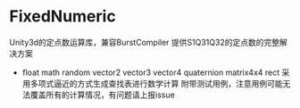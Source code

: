 # FixedNumeric
Unity3d的定点数运算库，兼容BurstCompiler
提供S1Q31Q32的定点数的完整解决方案
* float math random vector2 vector3 vector4 quaternion matrix4x4 rect
采用多项式逼近的方式生成查找表进行数学计算
附带测试用例，注意用例可能无法覆盖所有的计算情况，有问题请上报issue
